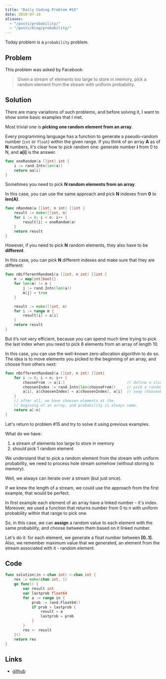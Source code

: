 ```yaml
---
title: "Daily Coding Problem #15"
date: 2018-07-16
aliases:
  - "/posts/probability/"
  - "/posts/blog/probability/"
---
```


Today problem is a `probability` problem.

## Problem

This problem was asked by Facebook:

> Given a stream of elements too large to store in memory, pick a random element from the stream with uniform probability.

## Solution

There are many variations of such problems, and before solving it, I want to show some basic examples that I met.

Most trivial one is **picking one random element from an array**.

Every programming language has a function to generate a pseudo-random number (`int` or `float`) within the given range. If you think
of an array **A** as of **N** numbers, it's clear how to pick random one: generate number **i** from 0 to N, and **a[i]** is the answer.

```go
func oneRandom(a []int) int {
    i := rand.Intn(len(a))
    return aa[i]
}
```

Sometimes you need to pick **N random elements from an array**.

In this case, you can use the same approach and pick **N** indexes from **0** to **len(A)**.

```go
func nRandom(a []int, n int) []int {
    result := make([]int, n)
    for i := 0; i < n; i++ {
        result[i] = oneRandom(a)
    }
    return result
}
```

However, if you need to pick **N** random elements, they also have to be **different**.

In this case, you can pick **N** different indexes and make sure that they are different:

```go
func nDifferentRandom1(a []int, n int) []int {
    m := map[int]bool{}
    for len(m) != n {
        j := rand.Intn(len(a))
        m[j] = true
    }

    result := make([]int, n)
    for i := range m {
        result[i] = a[i]
    }
    return result
}
```

But it’s not very efficient, because you can spend much time trying to pick the
last index when you need to pick 8 elements from an array of length 10.

In this case, you can use the well-known zero-allocation algorithm to do so.
The idea is to move elements you picked to the beginning of an array,
and choose from others next:

```go
func nDifferentRandom2(a []int, n int) []int{
    for i := 0; i < n; i++ {
        chooseFrom := a[i:]                            // define a slice to pick from
        choosenIndex := rand.Intn(len(chooseFrom))     // pick a random index from i to N
        a[i], a[choosenIndex] = a[choosenIndex], a[i]  // swap choosenElement with i
    }
    // after all, we have choosen elements at the
    // begining of an array, and probability is always same.
    return a[:n]
}
```

Let's return to problem #15 and try to solve it using previous examples.

What do we have:

1. a stream of elements too large to store in memory
2. should pick 1 random element

We understand that to pick a random element from the stream with uniform probability,
we need to process hole stream somehow (without storing to memory).

Well, we always can iterate over a stream (but just once).

If we knew the length of a stream, we could use the approach from the first example, that would be perfect.

In first example each element of an array have a linked number - it's index.
Moreover, we used a function that returns number from 0 to n with uniform probability within that range to pick one.

So, in this case, we can **assign** a random value to each element with the same probability, and choose between them based on it linked number.

Let's do it: for each element, we generate a float number between **[0..1]**. Also, we remember
maximum value that we generated, an element from the stream associated with it - random element.

## Code

```go
func solution(in <-chan int) <-chan int {
	res := make(chan int, 1)
	go func() {
		var result int
		var lastprob float64
		for a := range in {
			prob := rand.Float64()
			if prob > lastprob {
				result = a
				lastprob = prob
			}
		}
		res <- result
	}()
	return res
}
```

## Links

- [github](https://github.com/ngalayko/dcp/tree/master/problems/2018-07-16)
